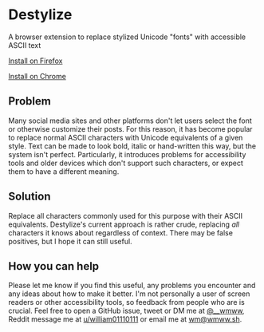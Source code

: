 # Destylize
A browser extension to replace stylized Unicode "fonts" with accessible ASCII text

[Install on Firefox](https://addons.mozilla.org/en-US/firefox/addon/destylize/)

[Install on Chrome](https://chrome.google.com/webstore/detail/ailchnlcihmbjhdikpfmeclpejbaggcp)

## Problem
Many social media sites and other platforms don't let users select the font or otherwise customize their posts. For this reason, it has become popular to replace normal ASCII characters with Unicode equivalents of a given style. Text can be made to look bold, italic or hand-written this way, but the system isn't perfect. Particularly, it introduces problems for accessibility tools and older devices which don't support such characters, or expect them to have a different meaning.

## Solution
Replace all characters commonly used for this purpose with their ASCII equivalents. Destylize's current approach is rather crude, replacing *all* characters it knows about regardless of context. There may be false positives, but I hope it can still useful.

## How you can help
Please let me know if you find this useful, any problems you encounter and any ideas about how to make it better. I'm not personally a user of screen readers or other accessibility tools, so feedback from people who are is crucial. Feel free to open a GitHub issue, tweet or DM me at [@__wmww](https://twitter.com/__wmww), Reddit message me at [u/william01110111](https://www.reddit.com/message/compose/?to=william01110111) or email me at wm@wmww.sh.
